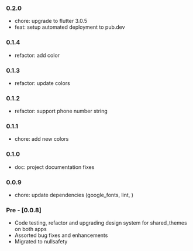 ### 0.2.0

- chore: upgrade to flutter 3.0.5
- feat: setup automated deployment to pub.dev

### 0.1.4

- refactor: add color

### 0.1.3

- refactor: update colors

### 0.1.2

- refactor: support phone number string

### 0.1.1

- chore: add new colors

### 0.1.0

- doc: project documentation fixes

### 0.0.9

- chore: update dependencies (google_fonts, lint, )

### Pre - [0.0.8]

- Code testing, refactor and upgrading design system for shared_themes on both apps
- Assorted bug fixes and enhancements
- Migrated to nullsafety
